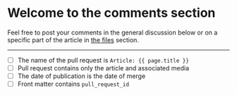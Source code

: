 <!-- ↓ template for adding a new article ↓ -->
# Welcome to the comments section

Feel free to post your comments in the general discussion below or
on a specific part of the article in [the files](./files) section.

---
- [ ] The name of the pull request is `Article: {{ page.title }}`
- [ ] Pull request contains only the article and associated media
- [ ] The date of publication is the date of merge
- [ ] Front matter contains `pull_request_id`
<!-- ↑ remove it if it is not a new article ↑ -->
